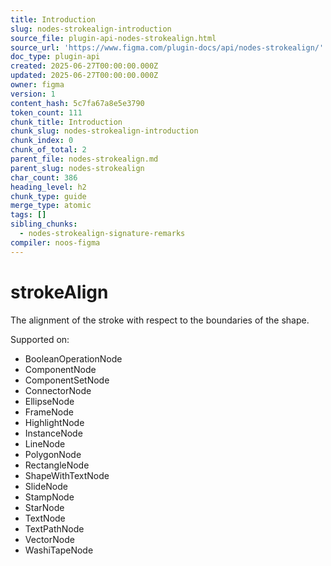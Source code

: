```yaml
---
title: Introduction
slug: nodes-strokealign-introduction
source_file: plugin-api-nodes-strokealign.html
source_url: 'https://www.figma.com/plugin-docs/api/nodes-strokealign/'
doc_type: plugin-api
created: 2025-06-27T00:00:00.000Z
updated: 2025-06-27T00:00:00.000Z
owner: figma
version: 1
content_hash: 5c7fa67a8e5e3790
token_count: 111
chunk_title: Introduction
chunk_slug: nodes-strokealign-introduction
chunk_index: 0
chunk_of_total: 2
parent_file: nodes-strokealign.md
parent_slug: nodes-strokealign
char_count: 386
heading_level: h2
chunk_type: guide
merge_type: atomic
tags: []
sibling_chunks:
  - nodes-strokealign-signature-remarks
compiler: noos-figma
---
```


# strokeAlign

The alignment of the stroke with respect to the boundaries of the shape.

 Supported on:

- BooleanOperationNode
- ComponentNode
- ComponentSetNode
- ConnectorNode
- EllipseNode
- FrameNode
- HighlightNode
- InstanceNode
- LineNode
- PolygonNode
- RectangleNode
- ShapeWithTextNode
- SlideNode
- StampNode
- StarNode
- TextNode
- TextPathNode
- VectorNode
- WashiTapeNode
